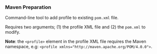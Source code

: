 ### Maven Preparation

Command-line tool to add profile to existing `pom.xml` file.

Requires two arguments; (1) the profile XML file and (2) the `pom.xml` to modify.

**Note**: the `<profile>` element in the profile XML file requires the Maven namespace, e.g: `<profile xmlns="http://maven.apache.org/POM/4.0.0">`.